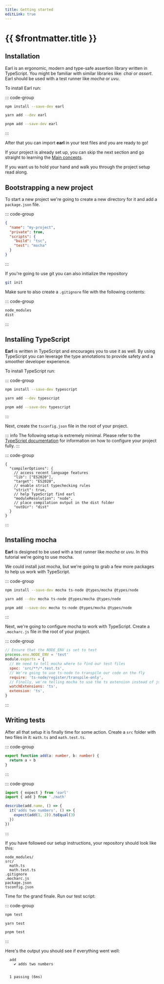 ```yaml
---
title: Getting started
editLink: true
---
```


# {{ $frontmatter.title }}

## Installation

Earl is an ergonomic, modern and type-safe assertion library written in
TypeScript. You might be familiar with similar libraries like: _chai_ or
_assert_. Earl should be used with a test runner like _mocha_ or _uvu_.

To install Earl run:

::: code-group

```sh [npm]
npm install --save-dev earl
```

```sh [yarn]
yarn add --dev earl
```

```sh [pnpm]
pnpm add --save-dev earl
```

:::

After that you can import **earl** in your test files and you are ready to go!

If your project is already set up, you can skip the next section and go straight
to learning the [Main concepts](/introduction/main-concepts).

If you want us to hold your hand and walk you through the project setup
read along.

## Bootstrapping a new project

To start a new project we're going to create a new directory for it and add a
`package.json` file.

::: code-group

```json [package.json]
{
  "name": "my-project",
  "private": true,
  "scripts": {
    "build": "tsc",
    "test": "mocha"
  }
}
```

:::

If you're going to use git you can also initialize the repository

```sh
git init
```

Make sure to also create a `.gitignore` file with the following contents:

::: code-group

```sh [.gitignore]
node_modules
dist
```

:::

## Installing TypeScript

**Earl** is written in TypeScript and encourages you to use it as well. By
using TypeScript you can leverage the type annotations to provide safety and
a smoother developer experience.

To install TypeScript run:

::: code-group

```sh [npm]
npm install --save-dev typescript
```

```sh [yarn]
yarn add --dev typescript
```

```sh [pnpm]
pnpm add --save-dev typescript
```

:::

Next, create the `tsconfig.json` file in the root of your project.

::: info
The following setup is extremely minimal. Please refer to the
[TypeScript documentation](https://www.typescriptlang.org/docs/handbook/tsconfig-json.html)
for information on how to configure your project fully.
:::

::: code-group

```jsonc [tsconfig.json]
{
  "compilerOptions": {
    // access recent language features
    "lib": ["ES2020"],
    "target": "ES2020",
    // enable strict typechecking rules
    "strict": true,
    // help TypeScript find earl
    "moduleResolution": "node",
    // place compilation output in the dist folder
    "outDir": "dist"
  }
}
```

:::

## Installing mocha

**Earl** is designed to be used with a test runner like _mocha_ or _uvu_. In
this tutorial we're going to use mocha.

We could install just mocha, but we're going to grab a few more packages to
help us work with TypeScript.

::: code-group

```sh [npm]
npm install --save-dev mocha ts-node @types/mocha @types/node
```

```sh [yarn]
yarn add --dev mocha ts-node @types/mocha @types/node
```

```sh [pnpm]
pnpm add --save-dev mocha ts-node @types/mocha @types/node
```

:::

Next, we're going to configure mocha to work with TypeScript. Create a
`.mocharc.js` file in the root of your project.

::: code-group

```js [.mocharc.js]
// Ensure that the NODE_ENV is set to test
process.env.NODE_ENV = 'test'
module.exports = {
  // We need to tell mocha where to find our test files
  spec: 'src/**/*.test.ts',
  // We're going to use ts-node to transpile our code on the fly
  require: 'ts-node/register/transpile-only',
  // Finally, we're telling mocha to use the ts extension instead of js
  watchExtensions: 'ts',
  extension: 'ts',
}
```

:::

## Writing tests

After all that setup it is finally time for some action. Create a `src` folder
with two files in it: `math.ts` and `math.test.ts`.

::: code-group

```ts [src/math.ts]
export function add(a: number, b: number) {
  return a + b
}
```

:::

::: code-group

```ts [src/math.test.ts]
import { expect } from 'earl'
import { add } from './math'

describe(add.name, () => {
  it('adds two numbers', () => {
    expect(add(1, 2)).toEqual(3)
  })
})
```

:::

If you have followed our setup instructions, your repository should look like
this:

```
node_modules/
src/
  math.ts
  math.test.ts
.gitignore
.mocharc.js
package.json
tsconfig.json
```

Time for the grand finale. Run our test script:

::: code-group

```sh [npm]
npm test
```

```sh [yarn]
yarn test
```

```sh [pnpm]
pnpm test
```

:::

Here's the output you should see if everything went well:

```
  add
    ✔ adds two numbers


  1 passing (6ms)
```
